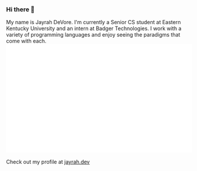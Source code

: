 ### Hi there 👋
My name is Jayrah DeVore.
I'm currently a Senior CS student at Eastern Kentucky University and an intern at Badger Technologies.
I work with a variety of programming languages and enjoy seeing the paradigms that come with each.
![](https://raw.githubusercontent.com/jayrahdevore/github-stats/master/generated/languages.svg#gh-light-mode-only)


Check out my profile at [jayrah.dev](https://jayrah.dev)

<!--
**jayrahdevore/jayrahdevore** is a ✨ _special_ ✨ repository because its `README.md` (this file) appears on your GitHub profile.

Here are some ideas to get you started:

- 🔭 I’m currently working on ...
- 🌱 I’m currently learning ...
- 👯 I’m looking to collaborate on ...
- 🤔 I’m looking for help with ...
- 💬 Ask me about ...
- 📫 How to reach me: ...
- 😄 Pronouns: ...
- ⚡ Fun fact: ...
-->

